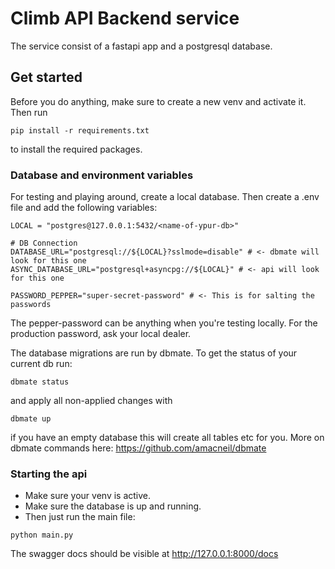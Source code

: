# Climb API Backend service
The service consist of a fastapi app and a postgresql database.

## Get started
Before you do anything, make sure to create a new venv and activate it. 
Then run 
```
pip install -r requirements.txt
```
to install the required packages. 

### Database and environment variables
For testing and playing around, create a local database.
Then create a .env file and add the following variables:
```
LOCAL = "postgres@127.0.0.1:5432/<name-of-ypur-db>"

# DB Connection
DATABASE_URL="postgresql://${LOCAL}?sslmode=disable" # <- dbmate will look for this one
ASYNC_DATABASE_URL="postgresql+asyncpg://${LOCAL}" # <- api will look for this one

PASSWORD_PEPPER="super-secret-password" # <- This is for salting the passwords

```
The pepper-password can be anything when you're testing locally. For the production password, ask your local dealer. 

The database migrations are run by dbmate. To get the status of your current db run:
```
dbmate status
```
and apply all non-applied changes with 
```
dbmate up
```
if you have an empty database this will create all tables etc for you.
More on dbmate commands here: https://github.com/amacneil/dbmate

### Starting the api
- Make sure your venv is active.
- Make sure the database is up and running.
- Then just run the main file:
```
python main.py
```

The swagger docs should be visible at http://127.0.0.1:8000/docs